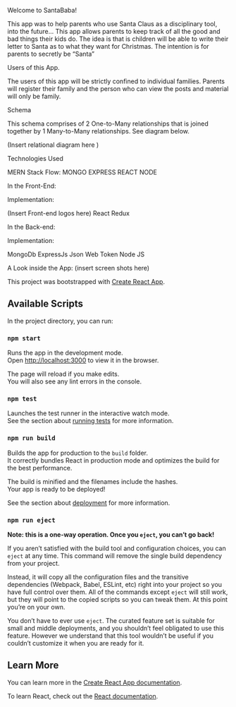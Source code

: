 Welcome to SantaBaba! 

This app was to help parents who use Santa Claus as a disciplinary tool, into the future... 
This app allows parents to keep track of all the good and bad things their kids do. The idea is that is children will be able to write their letter to Santa as to what they want for Christmas. The intention is for parents to secretly be “Santa” 

Users of this App.

The users of this app will be strictly confined to individual families. Parents will register their family and the person who can view the posts and material will only be family. 

Schema

This schema comprises of 2 One-to-Many relationships that is joined together by 1 Many-to-Many relationships. See diagram below. 

(Insert relational diagram here )

Technologies Used

MERN Stack Flow:
	MONGO
	EXPRESS 
	REACT 
	NODE 

In the Front-End:

Implementation:

(Insert Front-end logos here)
React Redux

In the Back-end:

Implementation:

MongoDb
ExpressJs
Json Web  Token 
Node JS

A Look inside the App: 
(insert screen shots here) 







This project was bootstrapped with [Create React App](https://github.com/facebook/create-react-app).

## Available Scripts

In the project directory, you can run:

### `npm start`

Runs the app in the development mode.<br>
Open [http://localhost:3000](http://localhost:3000) to view it in the browser.

The page will reload if you make edits.<br>
You will also see any lint errors in the console.

### `npm test`

Launches the test runner in the interactive watch mode.<br>
See the section about [running tests](https://facebook.github.io/create-react-app/docs/running-tests) for more information.

### `npm run build`

Builds the app for production to the `build` folder.<br>
It correctly bundles React in production mode and optimizes the build for the best performance.

The build is minified and the filenames include the hashes.<br>
Your app is ready to be deployed!

See the section about [deployment](https://facebook.github.io/create-react-app/docs/deployment) for more information.

### `npm run eject`

**Note: this is a one-way operation. Once you `eject`, you can’t go back!**

If you aren’t satisfied with the build tool and configuration choices, you can `eject` at any time. This command will remove the single build dependency from your project.

Instead, it will copy all the configuration files and the transitive dependencies (Webpack, Babel, ESLint, etc) right into your project so you have full control over them. All of the commands except `eject` will still work, but they will point to the copied scripts so you can tweak them. At this point you’re on your own.

You don’t have to ever use `eject`. The curated feature set is suitable for small and middle deployments, and you shouldn’t feel obligated to use this feature. However we understand that this tool wouldn’t be useful if you couldn’t customize it when you are ready for it.

## Learn More

You can learn more in the [Create React App documentation](https://facebook.github.io/create-react-app/docs/getting-started).

To learn React, check out the [React documentation](https://reactjs.org/).
